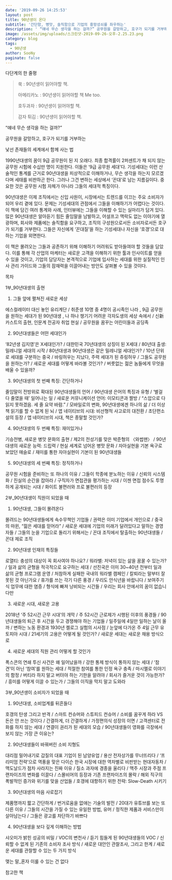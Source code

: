 ```yaml
---
date: '2019-09-26 14:25:53'
layout: post
title: 90년생이 온다
subtitle: '간단함, 병맛, 솔직함으로 기업의 흥망성쇠를 좌우하는'
description: ' “얘네 무슨 생각을 하는 걸까?” 공무원을 갈망하고, 호구가 되기를 거부하는 낯선 존재들의 세계에서 함께 사는 법'
image: /assets/img/uploads/스크린샷-2019-09-26-오후-2.25.23.png
category: blog
tags:
  - 90년생
author: SooNy
paginate: false
---
```



다단계의 한 줄평

> 쑥 : 90년생이 읽어야할 책.
>
> 아메리카노 : 90년생이 읽어야할 책 Me too.
>
> 호두과자 : 90년생이 읽어야할 책.
>
> 감자 튀김 : 90년생이 읽어야할 책. 





“얘네 무슨 생각을 하는 걸까?”

공무원을 갈망하고, 호구가 되기를 거부하는

낯선 존재들의 세계에서 함께 사는 법

1990년대생의 꿈이 9급 공무원이 된 지 오래다. 최종 합격률이 2퍼센트가 채 되지 않는 공무원 시험에 수십만 명이 지원한다. 이들은 ‘9급 공무원 세대’다. 기성세대는 이런 산술적인 통계를 근거로 90년대생을 피상적으로 이해하거나, 무슨 생각을 하는지 모르겠다며 세태를 비판하곤 한다. 그러나 그건 변하는 세상에서 ‘꼰대’로 남는 지름길이다. 중요한 것은 공무원 시험 자체가 아니라 그들의 세대적 특징이다.

90년대생은 이제 조직에서는 신입 사원이, 시장에서는 트렌드를 이끄는 주요 소비자가 되어 우리 곁에 있다. 문제는 기성세대의 관점에서 그들을 이해하기가 어렵다는 것이다. 이 책에 담긴 여러 통계와 사례, 인터뷰에는 그들을 이해할 수 있는 실마리가 담겨 있다. 많은 90년대생은 알아듣기 힘든 줄임말을 남발하고, 어설프고 맥락도 없는 이야기에 열광하며, 회사와 제품에는 솔직함을 요구하고, 조직의 구성원으로서든 소비자로서든 호구가 되기를 거부한다. 그들은 자신에게 ‘꼰대질’을 하는 기성세대나 자신을 ‘호갱’으로 대하는 기업을 외면한다.

이 책은 몰려오는 그들과 공존하기 위해 이해하기 어려워도 받아들여야 할 것들을 담았다. 이를 통해 각 산업의 마케터는 새로운 고객을 이해하기 위한 툴과 인사이트를 얻을 수 있을 것이고, 기업의 담당자는 본격적으로 기업에 입사하는 세대를 위한 실질적인 인사 관리 가이드와 그들의 잠재력을 이끌어내는 방안도 살펴볼 수 있을 것이다.

목차

1부_90년대생의 출현

1.	그들 앞에 펼쳐진 새로운 세상

에스컬레이터 대신 놓인 유리계단 / 취준생 10명 중 4명이 공시족인 나라 , 9급 공무원을 원하는 세대가 된 90년대생 , 나 하나 챙기기 어려운 각자도생의 세상 속에서 / 신新 카스트의 출현, 인문계 전공자 취업 현실 / 공무원을 꿈꾸는 어린이들과 공딩족

2.	90년대생들은 어떤 세대인가

‘82년생 김지영’은 X세대인가? / 대한민국 70년대생의 상징이 된 X세대 / 80년대 출생: 밀레니얼 세대의 시작 / 80년대생과 90년대생은 같은 밀레니얼 세대인가? / 10년 단위로 세대를 구분하는 중국 / 바링허우는 지났다, 주력 세대가 된 쥬링허우 / 그들도 공무원을 원하는가? / 새로운 세대를 어떻게 바라볼 것인가? / 버릇없는 젊은 놈들에게 무엇을 배울 수 있을까?

3.	90년대생의 첫 번째 특징: 간단하거나

줄임말이 전방위로 확대된 90년대생들의 언어 / 90년대생 은어의 특징과 유형 / ‘별걸 다 줄였을 때’ 일어나는 일 / 새로운 커뮤니케이션 언어: 이모티콘과 짤방 / “스압으로 다 읽지 못하겠음. 세 줄 요약 바람.” / 모바일로의 변화, 90년대생에겐 하나의 삶 / 더 이상 책 읽기를 할 수 없게 된 뇌 / 앱 네이티브의 시대: 비선형적 사고로의 대전환 / 초단편소설의 등장 / 앱 네이티브의 시대, 책은 종말할 것인가?

4.	90년대생의 두 번째 특징: 재미있거나

기승전병, 새로운 병맛 문화의 출현 / 제2의 전성기를 맞은 박준형의 〈와썹맨〉 / 90년대생의 새로운 능력: 드립력 / 현실 세계로 넘어온 병맛 문화 / 자아실현을 기본 욕구로 보았던 매슬로 / 재미를 통한 자아실현이 기본이 된 90년대생들

5.	90년대생의 세 번째 특징: 정직하거나

공무원 시험을 준비하는 또 하나의 이유 / 그들이 학종에 분노하는 이유 / 신뢰의 시스템화 / 진실의 순간을 잡아라 / 구직자가 면접관을 평가하는 시대 / 이젠 면접 점수도 투명하게 공개되는 시대 / 화이트 불편러와 프로 불편러의 등장

2부_90년대생이 직원이 되었을 때

1.	90년대생, 그들이 몰려온다

몰려드는 90년대생들에게 속수무책인 기업들 / 권력은 이미 기업에서 개인으로 / 중국의 마윈, “젊은 세대를 믿어라” / 새로운 세대에 기업의 미래가 달려있다고 말하는 경영자들 / 그들의 눈을 기업으로 돌리기 위해서는 / 꼰대 조직에서 탈출하는 90년대생들 / 꼰대 제로 조직

2.	90년대생 인재의 특징들

로열티: 충성의 대상이 꼭 회사여야 하나요? / 워라밸: 저녁이 있는 삶을 꿈꿀 수 있는가? / 일과 삶의 균형을 적극적으로 요구하는 세대 / 선진국은 이미 30~40년 전부터 일과 삶의 균형 프로그램 운영 / 처참하게 실패한 국내의 워라밸 캠페인 / 칼퇴라는 말부터 잘못된 것 아닌가요 / 휴가를 쓰는 각기 다른 풍경 / 우리도 안식년을 바랍니다 / 보여주기식 업무에 대한 염증 / 형식에 빠져 낭비되는 시간들 / 우리는 회사 안에서의 꿈이 없습니다만

3.	새로운 시대, 새로운 고용

2018년 ‘주 52시간 근무 시대’의 개막 / 주 52시간 근로제가 시행된 이후의 풍경들 / 90년대생들의 퇴근 후 시간을 두고 경쟁해야 하는 기업들 / 일주일에 4일만 일하는 날이 올까 / 변하는 노동 환경과 1930년 켈로그 실험의 시사점 / 눈앞에 다가온 주 4일 근무 유토피아 시대 / 21세기의 고용은 어떻게 될 것인가? / 새로운 세대는 새로운 채용 방식으로

4.	새로운 세대의 직원 관리 어떻게 할 것인가

폭스콘의 연쇄 투신 사건은 왜 일어났을까 / 강한 통제 방식이 통하지 않는 세대 / ‘참견’이 아닌 ‘참여’를 원하는 세대 / 적절한 참여를 통한 인정 욕구 충족 / 마시멜로 이야기의 함정 / 버티라 하지 말고 버텨야 하는 기한을 알려야 / 회사가 즐거운 것이 가능한가? / 흥미를 어떻게 이끌 수 있는가 / 그들의 이직을 막지 말고 도와라

3부_90년생이 소비자가 되었을 때

1.	90년대생, 소비업계를 뒤흔들다

호갱의 탄생 그리고 반격 / 스마트 컨슈머와 스튜피드 컨슈머 / 소비를 꿈꾸게 하라 VS 돈은 안 쓰는 것이다 / 간결하게, 더 간결하게 / 가정편의식 성장의 이면 / 고객센터로 전화를 하지 않는 세대 / 연결이 권리가 된 세대의 모습 / 90년대생들이 영화를 극장에서 보지 않는 가장 큰 이유는?

2.	90년대생들이 바꿔버린 소비 지형도

대리점 밀어내기로 갑질의 대표 기업이 된 남양유업 / 용산 전자상가를 무너뜨리다 / ‘프리미엄 전략’으로 역풍을 맞은 다이슨 한국 시장에 대한 역차별로 비판받는 현대자동차 / 맥도날드가 점차 사라지는 진짜 이유 / 질소 과자에 경종을 울리다 / 맥주 시장과 주점 프랜차이즈의 변화를 이끌다 / 스몰비어의 등장과 기존 프랜차이즈의 몰락 / 해외 직구의 폭발적인 증가와 위기를 맞을 산업들 / 호갱에 대항하기 위한 전략: Slow-Death 시키기

3.	90년대생의 마음 사로잡기

제품명까지 짧고 간단하게 / 번거로움을 없애는 기술의 발전 / 20대가 유튜브를 보는 또 다른 이유 / 그들의 시간을 가질 수 있는 유일한 방법, 유머 / 정직한 제품과 서비스만이 살아남는다 / 그들은 광고를 차단하기 바쁘다

4.	90년대생을 보다 깊게 이해하는 방법

샤오미가 밝힌 성공의 비밀 / VOC의 변천사 / 듣기 힘들게 된 90년대생들의 VOC / 신뢰할 수 없게 된 기존의 소비자 조사 방식 / 새로운 대안인 관찰조사, 그리고 한계 / 새로운 세대를 관찰할 수 있는 두 가지 방식

맺는 말_혼자 이룰 수 있는 건 없다

참고한 책
